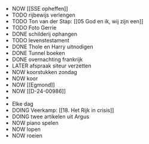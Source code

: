 - NOW [[SSE opheffen]]
- TODO rijbewijs verlengen
- TODO Ton van der Stap: [[05 God en ik, wij zijn een]]
- TODO Foto Gerrie
- DONE schilderij ophangen
- TODO levenstestament
- DONE Thole en Harry uitnodigen
- DONE Tunnel boeken
- DONE overnachting frankrijk
- LATER afspraak siteur verzetten
- NOW koorstukken zondag
- NOW koor
- NOW [[Egmond]]
- NOW [[D-24-00986]]
-
- Elke dag
- DOING Veerkamp: [[18. Het Rijk in crisis]]
- DOING twee artikelen uit Argus
- NOW piano spelen
- NOW lopen
- NOW roeien